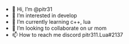 - 👋 Hi, I’m @pitr31
- 👀 I’m interested in develop
- 🌱 I’m currently learning c++, lua
- 💞️ I’m looking to collaborate on ur mom
- 📫 How to reach me discord pitr311.Lua#2137

<!---
pitr31/pitr31 is a ✨ special ✨ repository because its `README.md` (this file) appears on your GitHub profile.
You can click the Preview link to take a look at your changes.
--->
